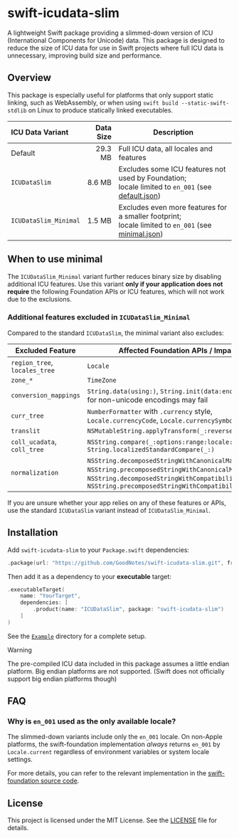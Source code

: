 # swift-icudata-slim

A lightweight Swift package providing a slimmed-down version of ICU (International Components for Unicode) data. This package is designed to reduce the size of ICU data for use in Swift projects where full ICU data is unnecessary, improving build size and performance.

## Overview

This package is especially useful for platforms that only support static linking, such as WebAssembly, or when using `swift build --static-swift-stdlib` on Linux to produce statically linked executables.


| ICU Data Variant      | Data Size | Description |
|:----------------------|----------:|---------------------------------------------|
| Default               |   29.3 MB | Full ICU data, all locales and features |
| `ICUDataSlim`         |    8.6 MB | Excludes some ICU features not used by Foundation; <br/> locale limited to `en_001` (see [default.json](./Scripts/filters/default.json)) |
| `ICUDataSlim_Minimal` |    1.5 MB | Excludes even more features for a smaller footprint; <br/> locale limited to `en_001` (see [minimal.json](./Scripts/filters/minimal.json)) |

## When to use minimal

The `ICUDataSlim_Minimal` variant further reduces binary size by disabling additional ICU features. Use this variant **only if your application does not require** the following Foundation APIs or ICU features, which will not work due to the exclusions.

### Additional features excluded in `ICUDataSlim_Minimal`

Compared to the standard `ICUDataSlim`, the minimal variant also excludes:

| Excluded Feature      | Affected Foundation APIs / Impact |
|---------------------- |-----------------------------------|
| `region_tree`, `locales_tree` | `Locale` |
| `zone_*`              | `TimeZone` |
| `conversion_mappings` | `String.data(using:)`, `String.init(data:encoding:)` for non-unicode encodings may fail |
| `curr_tree`           | `NumberFormatter` with `.currency` style, `Locale.currencyCode`, `Locale.currencySymbol` |
| `translit`            | `NSMutableString.applyTransform(_:reverse:)` |
| `coll_ucadata`, `coll_tree` | `NSString.compare(_:options:range:locale:)`, `String.localizedStandardCompare(_:)` |
| `normalization`       | `NSString.decomposedStringWithCanonicalMapping`, `NSString.precomposedStringWithCanonicalMapping`, `NSString.decomposedStringWithCompatibilityMapping`, `NSString.precomposedStringWithCompatibilityMapping` |

If you are unsure whether your app relies on any of these features or APIs, use the standard `ICUDataSlim` variant instead of `ICUDataSlim_Minimal`.

## Installation

Add `swift-icudata-slim` to your `Package.swift` dependencies:

```swift
.package(url: "https://github.com/GoodNotes/swift-icudata-slim.git", from: "1.0.0")
```

Then add it as a dependency to your **executable** target:

```swift
.executableTarget(
    name: "YourTarget",
    dependencies: [
        .product(name: "ICUDataSlim", package: "swift-icudata-slim")
    ]
)
```

See the [`Example`](./Example) directory for a complete setup.

> [!WARNING]
> The pre-compiled ICU data included in this package assumes a little endian platform. Big endian platforms are not supported. (Swift does not officially support big endian platforms though)

## FAQ

### Why is `en_001` used as the only available locale?

The slimmed-down variants include only the `en_001` locale.
On non-Apple platforms, the swift-foundation implementation *always* returns `en_001` by `Locale.current` regardless of environment variables or system locale settings.

For more details, you can refer to the relevant implementation in the [swift-foundation source code](https://github.com/swiftlang/swift-foundation/blob/swift-6.2-DEVELOPMENT-SNAPSHOT-2025-07-08-a/Sources/FoundationEssentials/Locale/Locale_Unlocalized.swift#L39).

## License

This project is licensed under the MIT License. See the [LICENSE](LICENSE) file for details.
